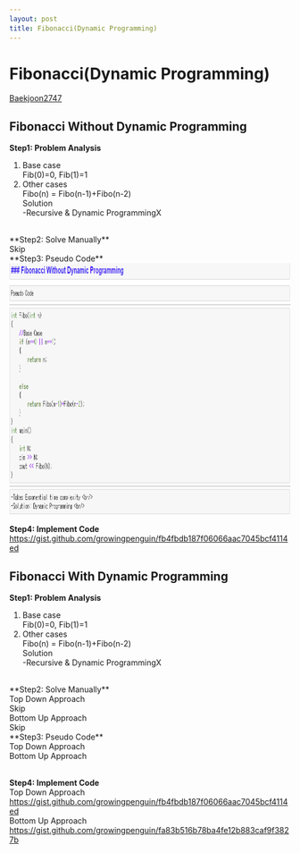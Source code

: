 ```yaml
---
layout: post
title: Fibonacci(Dynamic Programming)
---
```


# Fibonacci(Dynamic Programming) # 
[Baekjoon2747](https://www.acmicpc.net/problem/2747)

## Fibonacci Without Dynamic Programming
**Step1: Problem Analysis**<br/>
1. Base case<br/>
Fib(0)=0, Fib(1)=1<br/>
2. Other cases <br/>
Fibo(n) = Fibo(n-1)+Fibo(n-2) <br/>
Solution<br/>
-Recursive & Dynamic ProgrammingX<br/>
<br/>
**Step2: Solve Manually**<br/>
Skip <br/>
**Step3: Pseudo Code**<br/>
<img src="/_images/Baek2747_1.png" width="800" height="450"><br/>

**Step4: Implement Code** <br/> 
https://gist.github.com/growingpenguin/fb4fbdb187f06066aac7045bcf4114ed <br/>

## Fibonacci With Dynamic Programming
**Step1: Problem Analysis**<br/>
1. Base case<br/>
Fib(0)=0, Fib(1)=1<br/>
2. Other cases <br/>
Fibo(n) = Fibo(n-1)+Fibo(n-2) <br/>
Solution<br/>
-Recursive & Dynamic ProgrammingX<br/>
<br/>
**Step2: Solve Manually**<br/>
Top Down Approach<br/>
Skip <br/>
Bottom Up Approach<br/>
Skip <br/>
**Step3: Pseudo Code**<br/>
Top Down Approach<br/>
Bottom Up Approach<br/>
<br/>

**Step4: Implement Code** <br/> 
Top Down Approach<br/>
https://gist.github.com/growingpenguin/fb4fbdb187f06066aac7045bcf4114ed <br/>
Bottom Up Approach<br/>
https://gist.github.com/growingpenguin/fa83b516b78ba4fe12b883caf9f3827b <br/>

